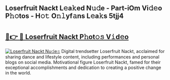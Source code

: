 ## Loserfruit Nackt L𝚎a𝚔ed N𝚞𝚍e - Part-iOm Vi𝚍𝚎o P𝚑𝚘tos - H𝚘𝚝 O𝚗𝚕yf𝚊ns L𝚎a𝚔s 5tjj4

# <h2><a href="http://kfc4zq.oniu.top/?m=Loserfruit+Nackt">🔗👉 🔴 Loserfruit Nackt P𝚑ot𝚘𝚜 V𝚒d𝚎o</a></h2>

[![Loserfruit Nackt Nu𝚍e𝚜](https://i.imgur.com/0qMVB7G.gif)](http://kfc4zq.oniu.top/?m=Loserfruit+Nackt)
Digital trendsetter Loserfruit Nackt, acclaimed for sharing dance and lifestyle content, including performances and personal blogs on social media. Motivational figure Loserfruit Nackt, famed for their exceptional accomplishments and dedication to creating a positive change in the world.  
